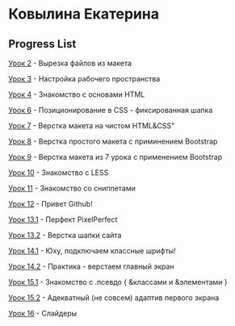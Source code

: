 # Ковылина Екатерина
## Progress List

[Урок 2](https://github.com/Katarinish/Katarinish.github.io/tree/master/%D0%A3%D1%80%D0%BE%D0%BA%202/img "Вырезка файлов из макета") - Вырезка файлов из макета

[Урок 3](https://github.com/Katarinish/Katarinish.github.io/tree/master/%D0%A3%D1%80%D0%BE%D0%BA%203 "Настройка рабочего пространства.") - Настройка рабочего пространства

[Урок 4](https://katarinish.github.io/%D0%A3%D1%80%D0%BE%D0%BA%204/%D0%92%D0%B5%D1%80%D1%81%D1%82%D0%BA%D0%B0%20%D0%BA%D0%BD%D0%B8%D0%B3%D0%B8/src/index.html "Знакомство с основами HTML") -  Знакомство с основами HTML

[Урок 6](https://katarinish.github.io/%D0%A3%D1%80%D0%BE%D0%BA%206/fixed-nav-bar/src/index.html "Позиционирование в CSS - фиксированная шапка") - Позиционирование в CSS - фиксированная шапка

[Урок 7](https://katarinish.github.io/%D0%A3%D1%80%D0%BE%D0%BA%207/FirstProj/src/index.html "Верстка макета на чистом HTML&CSS") - Верстка макета на чистом HTML&CSS"

[Урок 8](https://katarinish.github.io/%D0%A3%D1%80%D0%BE%D0%BA%208/BootFirstProj/src/index.html "Верстка простого макета с приминением Bootstrap") - Верстка простого макета с приминением Bootstrap

[Урок 9](https://katarinish.github.io/%D0%A3%D1%80%D0%BE%D0%BA%209/BootFirstProj/src/index.html "Верстка макета из 7 урока с применением Bootstrap") - Верстка макета из 7 урока с применением Bootstrap

[Урок 10](https://github.com/Katarinish/Katarinish.github.io/tree/master/%D0%A3%D1%80%D0%BE%D0%BA%2010/HomeProj10/src "Знакомство с LESS") - Знакомство с LESS

[Урок 11](https://github.com/Katarinish/Katarinish.github.io/tree/master/%D0%A3%D1%80%D0%BE%D0%BA%2011 "Знакомство со сниппетами") - Знакомство со сниппетами

[Урок 12](https://github.com/Katarinish/Katarinish.github.io "Привет Github!") - Привет Github!

[Урок 13.1](https://katarinish.github.io/%D0%A3%D1%80%D0%BE%D0%BA%2013/HomeProj13/src/index.html) - Перфект PixelPerfect

[Урок 13.2](https://katarinish.github.io/%D0%A3%D1%80%D0%BE%D0%BA%2014/HomeProj14/src/index.html) - Верстка шапки сайта

[Урок 14.1](https://katarinish.github.io/fonts-viewer/index.html) - Юху, подключаем классные шрифты!

[Урок 14.2](https://katarinish.github.io/%D0%A3%D1%80%D0%BE%D0%BA%2014/HomeProj14/src/index.html) - Практика - верстаем главный экран

[Урок 15.1](https://katarinish.github.io/%D0%A3%D1%80%D0%BE%D0%BA%2015/index.html) - Знакомство с   .псевдо { &классами и &элементами }

[Урок 15.2](https://katarinish.github.io/%D0%A3%D1%80%D0%BE%D0%BA%2015%20%D0%9F%D1%80%D0%B0%D0%BA%D1%82%D0%B8%D0%BA%D0%B0/HomeProj15/src/index.html) - Адекватный (не совсем) адаптив первого экрана

[Урок 16](https://katarinish.github.io/%D0%A3%D1%80%D0%BE%D0%BA%2016/HomeProj16/src/index.html") - Слайдеры
